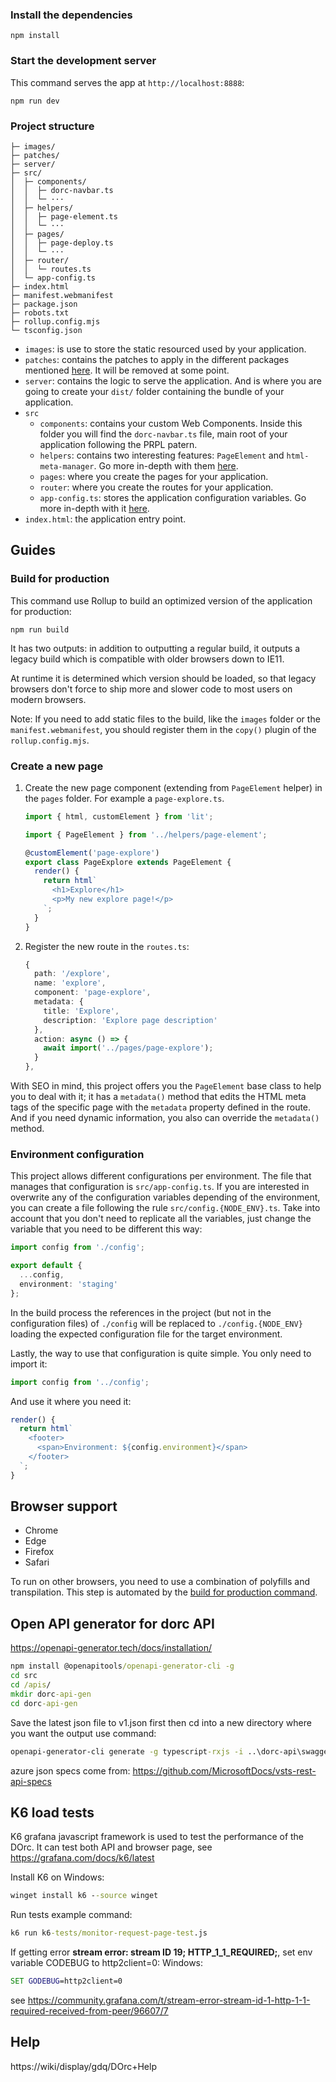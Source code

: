 ### Install the dependencies

    npm install

### Start the development server

This command serves the app at `http://localhost:8888`:

    npm run dev

### Project structure

```
├─ images/
├─ patches/
├─ server/
├─ src/
│  ├─ components/
│  │  ├─ dorc-navbar.ts
│  │  └─ ···
│  ├─ helpers/
│  │  ├─ page-element.ts
│  │  └─ ···
│  ├─ pages/
│  │  ├─ page-deploy.ts
│  │  └─ ···
│  ├─ router/
│  │  └─ routes.ts
│  └─ app-config.ts
├─ index.html
├─ manifest.webmanifest
├─ package.json
├─ robots.txt
├─ rollup.config.mjs
└─ tsconfig.json
```

- `images`: is use to store the static resourced used by your application.
- `patches`: contains the patches to apply in the different packages mentioned [here](#things-to-be-aware). It will be removed at some point.
- `server`: contains the logic to serve the application. And is where you are going to create your `dist/` folder containing the bundle of your application.
- `src`
  - `components`: contains your custom Web Components. Inside this folder you will find the `dorc-navbar.ts` file, main root of your application following the PRPL patern.
  - `helpers`: contains two interesting features: `PageElement` and `html-meta-manager`. Go more in-depth with them [here](#create-a-new-page).
  - `pages`: where you create the pages for your application.
  - `router`: where you create the routes for your application.
  - `app-config.ts`: stores the application configuration variables. Go more in-depth with it [here](#environment-configuration).
- `index.html`: the application entry point.

## Guides

### Build for production

This command use Rollup to build an optimized version of the application for production:

    npm run build

It has two outputs: in addition to outputting a regular build, it outputs a legacy build which is compatible with older browsers down to IE11.

At runtime it is determined which version should be loaded, so that legacy browsers don't force to ship more and slower code to most users on modern browsers.

Note: If you need to add static files to the build, like the `images` folder or the `manifest.webmanifest`, you should register them in the `copy()` plugin of the `rollup.config.mjs`.

### Create a new page

1. Create the new page component (extending from `PageElement` helper) in the `pages` folder. For example a `page-explore.ts`.

   ```typescript
   import { html, customElement } from 'lit';

   import { PageElement } from '../helpers/page-element';

   @customElement('page-explore')
   export class PageExplore extends PageElement {
     render() {
       return html`
         <h1>Explore</h1>
         <p>My new explore page!</p>
       `;
     }
   }
   ```

2. Register the new route in the `routes.ts`:

   ```typescript
   {
     path: '/explore',
     name: 'explore',
     component: 'page-explore',
     metadata: {
       title: 'Explore',
       description: 'Explore page description'
     },
     action: async () => {
       await import('../pages/page-explore');
     }
   },
   ```

With SEO in mind, this project offers you the `PageElement` base class to help you to deal with it; it has a `metadata()` method that edits the HTML meta tags of the specific page with the `metadata` property defined in the route. And if you need dynamic information, you also can override the `metadata()` method.

### Environment configuration

This project allows different configurations per environment. The file that manages that configuration is `src/app-config.ts`. If you are interested in overwrite any of the configuration variables depending of the environment, you can create a file following the rule `src/config.{NODE_ENV}.ts`. Take into account that you don't need to replicate all the variables, just change the variable that you need to be different this way:

```typescript
import config from './config';

export default {
  ...config,
  environment: 'staging'
};
```

In the build process the references in the project (but not in the configuration files) of `./config` will be replaced to `./config.{NODE_ENV}` loading the expected configuration file for the target environment.

Lastly, the way to use that configuration is quite simple. You only need to import it:

```typescript
import config from '../config';
```

And use it where you need it:

```typescript
render() {
  return html`
    <footer>
      <span>Environment: ${config.environment}</span>
    </footer>
  `;
}
```

## Browser support

- Chrome
- Edge
- Firefox
- Safari

To run on other browsers, you need to use a combination of polyfills and transpilation.
This step is automated by the [build for production command](#build-for-production).

## Open API generator for dorc API

https://openapi-generator.tech/docs/installation/

```cmd
npm install @openapitools/openapi-generator-cli -g
cd src
cd /apis/
mkdir dorc-api-gen
cd dorc-api-gen
```

Save the latest json file to v1.json first
then cd into a new directory where you want the output
use command:

```cmd
openapi-generator-cli generate -g typescript-rxjs -i ..\dorc-api\swagger.json --skip-validate-spec --additional-properties=supportsES6=true
```

azure json specs come from: https://github.com/MicrosoftDocs/vsts-rest-api-specs


## K6 load tests
K6 grafana javascript framework is used to test the performance of the DOrc.
It can test both API and browser page, see https://grafana.com/docs/k6/latest

Install K6 on Windows:

```cmd
winget install k6 --source winget
```

Run tests example command:
```cmd
k6 run k6-tests/monitor-request-page-test.js
```

If getting error __stream error: stream ID 19; HTTP_1_1_REQUIRED;__, set env variable CODEBUG to http2client=0:
Windows:
```cmd
SET GODEBUG=http2client=0
```
see https://community.grafana.com/t/stream-error-stream-id-1-http-1-1-required-received-from-peer/96607/7


## Help

https://wiki/display/gdq/DOrc+Help
